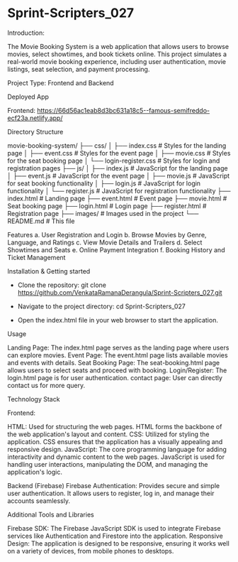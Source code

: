 # Sprint-Scripters_027

Introduction: 

The Movie Booking System is a web application that allows users to browse movies, select showtimes, and book tickets online. This project simulates a real-world movie booking experience, including user authentication, movie listings, seat selection, and payment processing.

Project Type:
Frontend and Backend

Deployed App

Frontend: https://66d56ac1eab8d3bc631a18c5--famous-semifreddo-ecf23a.netlify.app/

Directory Structure

movie-booking-system/
├── css/
│   ├── index.css            # Styles for the landing page
│   ├── event.css            # Styles for the event page
│   ├── movie.css            # Styles for the seat booking page
│   └── login-register.css   # Styles for login and registration pages
├── js/
│   ├── index.js             # JavaScript for the landing page
│   ├── event.js             # JavaScript for the event page
│   ├── movie.js             # JavaScript for seat booking functionality
│   ├── login.js             # JavaScript for login functionality
│   └── register.js          # JavaScript for registration functionality
├── index.html               # Landing page
├── event.html               # Event page
├── movie.html               # Seat booking page
├── login.html               # Login page
├── register.html            # Registration page
├── images/                  # Images used in the project
└── README.md                # This file
           

Features
a. User Registration and Login
b. Browse Movies by Genre, Language, and Ratings
c. View Movie Details and Trailers
d. Select Showtimes and Seats
e. Online Payment Integration
f. Booking History and Ticket Management


Installation & Getting started

- Clone the repository:
  git clone https://github.com/VenkataRamanaDerangula/Sprint-Scripters_027.git

- Navigate to the project directory:
  cd Sprint-Scripters_027

- Open the index.html file in your web browser to start the application.


Usage

Landing Page: The index.html page serves as the landing page where users can explore movies.
Event Page: The event.html page lists available movies and events with details.
Seat Booking Page: The seat-booking.html page allows users to select seats and proceed with booking.
Login/Register: The login.html page is for user authentication.
contact page: User can directly contact us for more query.

Technology Stack

Frontend:

HTML: Used for structuring the web pages. HTML forms the backbone of the web application's layout and content.
CSS: Utilized for styling the application. CSS ensures that the application has a visually appealing and responsive design.
JavaScript: The core programming language for adding interactivity and dynamic content to the web pages. JavaScript is used for handling user interactions, manipulating the DOM, and managing the application's logic.

Backend (Firebase)
Firebase Authentication: Provides secure and simple user authentication. It allows users to register, log in, and manage their accounts seamlessly.

Additional Tools and Libraries

Firebase SDK: The Firebase JavaScript SDK is used to integrate Firebase services like Authentication and Firestore into the application.
Responsive Design: The application is designed to be responsive, ensuring it works well on a variety of devices, from mobile phones to desktops.
